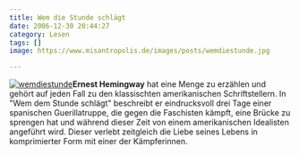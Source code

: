 ```yaml
---
title: Wem die Stunde schlägt
date: 2006-12-30 20:44:27
category: Lesen
tags: []
image: https://www.misantropolis.de/images/posts/wemdiestunde.jpg

---
```


[![](http://www.misantropolis.de/wp-content/uploads/2008/04/wemdiestunde.jpg "wemdiestunde")](http://www.misantropolis.de/wp-content/uploads/2008/04/wemdiestunde.jpg)**Ernest Hemingway** hat eine Menge zu erzählen und gehört auf jeden Fall zu den klassischten amerikanischen Schriftstellern. In "Wem dem Stunde schlägt" beschreibt er eindrucksvoll drei Tage einer spanischen Guerillatruppe, die gegen die Faschisten kämpft, eine Brücke zu sprengen hat und während dieser Zeit von einem amerikanischen Idealisten angeführt wird. Dieser verlebt zeitgleich die Liebe seines Lebens in komprimierter Form mit einer der Kämpferinnen.
